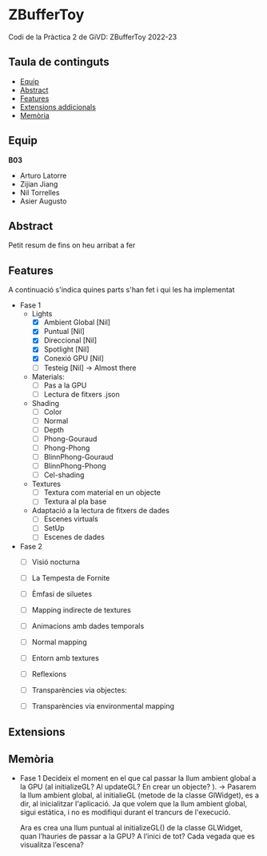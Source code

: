 # ZBufferToy
Codi de la Pràctica 2 de GiVD: ZBufferToy 2022-23

## Taula de continguts

* [Equip](#Equip)
* [Abstract](#Abstract)
* [Features](#Features)
* [Extensions addicionals](#Extensions)
* [Memòria](#Memòria)


## Equip

**B03**
* Arturo Latorre
* Zijian Jiang
* Nil Torrelles
* Asier Augusto
    
## Abstract

Petit resum de fins on heu arribat a fer

## Features

A continuació s'indica quines parts s'han fet i qui les ha implementat
- Fase 1
    - Lights
        - [x] Ambient Global [Nil]
        - [x] Puntual [Nil] 
        - [x] Direccional [Nil] 
        - [x] Spotlight [Nil] 
        - [x] Conexió GPU [Nil]
        - [ ] Testeig [Nil] -> Almost there
    - Materials: 
       - [ ] Pas a la GPU
       - [ ] Lectura de fitxers .json
    - Shading
        - [ ] Color
        - [ ] Normal
        - [ ] Depth 
        - [ ] Phong-Gouraud 
        - [ ] Phong-Phong
        - [ ] BlinnPhong-Gouraud 
        - [ ] BlinnPhong-Phong
        - [ ] Cel-shading
    - Textures
        - [ ] Textura com material en un objecte 
        - [ ] Textura al pla base 
    - Adaptació a la lectura de fitxers de dades
        - [ ] Escenes virtuals 
        - [ ] SetUp
        - [ ] Escenes de dades 

- Fase 2 
    - [ ] Visió nocturna 
    - [ ] La Tempesta de Fornite
    - [ ] Èmfasi de siluetes 
    - [ ] Mapping indirecte de textures
    - [ ] Animacions amb dades temporals
    - [ ] Normal mapping 
    - [ ] Entorn amb textures
    - [ ] Reflexions
    - [ ] Transparències via objectes: 
    - [ ] Transparències via environmental mapping


## Extensions


## Memòria

- Fase 1
    Decideix el moment en el que cal passar la llum ambient global a la GPU (al initializeGL? Al updateGL? En
    crear un objecte? ). 
    -> Pasarem la llum ambient global, al initialieGL (metode de la classe GlWidget), es a dir, al inicialitzar l'aplicació. Ja que volem que la llum ambient global, 
        sigui estàtica, i no es modifiqui durant el trancurs de l'execució.
    
    Ara es crea una llum puntual al initializeGL() de la classe GLWidget, quan l’hauries de passar a la GPU? A l’inici de
    tot? Cada vegada que es visualitza l’escena? 
        
